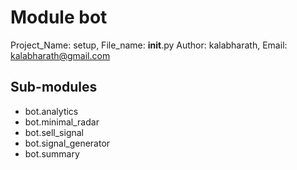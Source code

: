 Module bot
==========
Project_Name: setup, File_name: __init__.py
Author: kalabharath, Email: kalabharath@gmail.com

Sub-modules
-----------
* bot.analytics
* bot.minimal_radar
* bot.sell_signal
* bot.signal_generator
* bot.summary